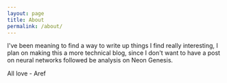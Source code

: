 ```yaml
---
layout: page
title: About
permalink: /about/
---
```


I've been meaning to find a way to write up things I find really interesting,
I plan on making this a more technical blog, since I don't want to have a post
on neural networks followed be analysis on Neon Genesis. 

All love - Aref
